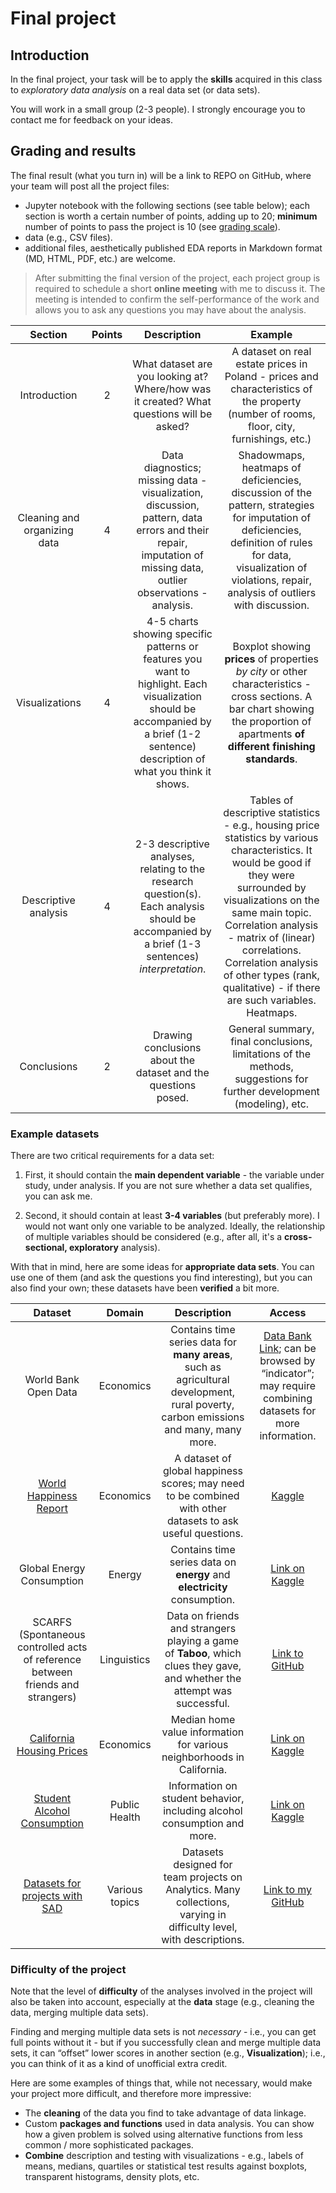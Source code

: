 # Final project

## Introduction

In the final project, your task will be to apply the **skills** acquired in this class to *exploratory data analysis* on a real data set (or data sets).

You will work in a small group (2-3 people). I strongly encourage you to contact me for feedback on your ideas.

## Grading and results

The final result (what you turn in) will be a link to REPO on GitHub, where your team will post all the project files: 

- Jupyter notebook with the following sections (see table below); each section is worth a certain number of points, adding up to 20; **minimum** number of points to pass the project is 10 (see [grading scale](syllabus.md#grading-scale)).
- data (e.g., CSV files).
- additional files, aesthetically published EDA reports in Markdown format (MD, HTML, PDF, etc.) are welcome.

> After submitting the final version of the project, each project group is required to schedule a short **online meeting** with me to discuss it. The meeting is intended to confirm the self-performance of the work and allows you to ask any questions you may have about the analysis.

| Section               | Points | Description                                                                                       | Example                                                                                     |
| :-------------------: | :----: | :---------------------------------------------------------------------------------------------: | :----------------------------------------------------------------------------------------: |
| Introduction          |   2    | What dataset are you looking at? Where/how was it created? What questions will be asked?         | A dataset on real estate prices in Poland - prices and characteristics of the property (number of rooms, floor, city, furnishings, etc.) |
| Cleaning and organizing data |   4    | Data diagnostics; missing data - visualization, discussion, pattern, data errors and their repair, imputation of missing data, outlier observations - analysis. | Shadowmaps, heatmaps of deficiencies, discussion of the pattern, strategies for imputation of deficiencies, definition of rules for data, visualization of violations, repair, analysis of outliers with discussion. |
| Visualizations        |   4    | 4-5 charts showing specific patterns or features you want to highlight. Each visualization should be accompanied by a brief (1-2 sentence) description of what you think it shows. | Boxplot showing **prices** of properties *by city* or other characteristics - cross sections. A bar chart showing the proportion of apartments **of different finishing standards**. |
| Descriptive analysis  |   4    | 2-3 descriptive analyses, relating to the research question(s). Each analysis should be accompanied by a brief (1-3 sentences) *interpretation*. | Tables of descriptive statistics - e.g., housing price statistics by various characteristics. It would be good if they were surrounded by visualizations on the same main topic. Correlation analysis - matrix of (linear) correlations. Correlation analysis of other types (rank, qualitative) - if there are such variables. Heatmaps. |
| Conclusions           |   2    | Drawing conclusions about the dataset and the questions posed.                                   | General summary, final conclusions, limitations of the methods, suggestions for further development (modeling), etc. |


### Example datasets

There are two critical requirements for a data set:

1. First, it should contain the **main dependent variable** - the variable under study, under analysis. If you are not sure whether a data set qualifies, you can ask me.  
2) Second, it should contain at least **3-4 variables** (but preferably more). I would not want only one variable to be analyzed. Ideally, the relationship of multiple variables should be considered (e.g., after all, it's a **cross-sectional, exploratory** analysis). 

With that in mind, here are some ideas for **appropriate data sets**. You can use one of them (and ask the questions you find interesting), but you can also find your own; these datasets have been **verified** a bit more.

| Dataset | Domain | Description | Access |
| :------: | :----: | :----------: | :-------: |
| World Bank Open Data | Economics | Contains time series data for **many areas**, such as agricultural development, rural poverty, carbon emissions and many, many more. | [Data Bank Link](https://data.worldbank.org/); can be browsed by “indicator”; may require combining datasets for more information. |
| [World Happiness Report](https://www.kaggle.com/datasets/ajaypalsinghlo/world-happiness-report-2021) | Economics | A dataset of global happiness scores; may need to be combined with other datasets to ask useful questions. | [Kaggle](https://www.kaggle.com/datasets/ajaypalsinghlo/world-happiness-report-2021) |
| Global Energy Consumption | Energy | Contains time series data on **energy** and **electricity** consumption. | [Link on Kaggle](https://www.kaggle.com/datasets/pralabhpoudel/world-energy-consumption) |
| SCARFS (Spontaneous controlled acts of reference between friends and strangers) | Linguistics | Data on friends and strangers playing a game of **Taboo**, which clues they gave, and whether the attempt was successful. | [Link to GitHub](https://github.com/seantrott/scarfs) |
| [California Housing Prices](https://www.kaggle.com/datasets/camnugent/california-housing-prices) | Economics | Median home value information for various neighborhoods in California. | [Link on Kaggle](https://www.kaggle.com/datasets/camnugent/california-housing-prices) |
| [Student Alcohol Consumption](https://www.kaggle.com/datasets/uciml/student-alcohol-consumption?select=student-por.csv) | Public Health | Information on student behavior, including alcohol consumption and more. | [Link on Kaggle](https://www.kaggle.com/datasets/uciml/student-alcohol-consumption?select=student-por.csv) |
| [Datasets for projects with SAD](https://github.com/kflisikowsky/analiza_danych_projekt_zespolowy) | Various topics | Datasets designed for team projects on Analytics. Many collections, varying in difficulty level, with descriptions. | [Link to my GitHub](https://github.com/kflisikowsky/analiza_danych_projekt_zespolowy) |

### Difficulty of the project

Note that the level of **difficulty** of the analyses involved in the project will also be taken into account, especially at the **data** stage (e.g., cleaning the data, merging multiple data sets). 

Finding and merging multiple data sets is not *necessary* - i.e., you can get full points without it - but if you successfully clean and merge multiple data sets, it can “offset” lower scores in another section (e.g., **Visualization**); i.e., you can think of it as a kind of unofficial extra credit.

Here are some examples of things that, while not necessary, would make your project more difficult, and therefore more impressive:

- The **cleaning** of the data you find to take advantage of data linkage.  
- Custom **packages and functions** used in data analysis. You can show how a given problem is solved using alternative functions from less common / more sophisticated packages.
- **Combine** description and testing with visualizations - e.g., labels of means, medians, quartiles or statistical test results against boxplots, transparent histograms, density plots, etc.

